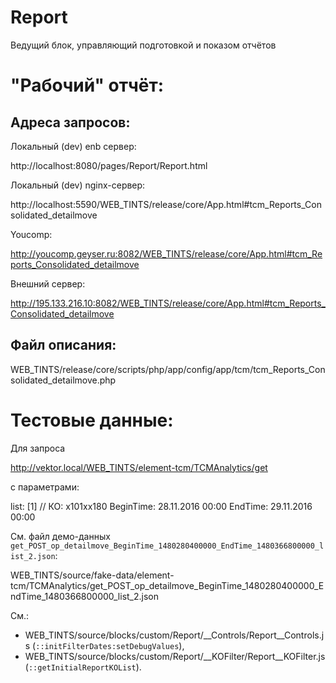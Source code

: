 # Report

Ведущий блок, управляющий подготовкой и показом отчётов

"Рабочий" отчёт:
================

Адреса запросов:
----------------

Локальный (dev) enb сервер:

 http://localhost:8080/pages/Report/Report.html

Локальный (dev) nginx-сервер:

 http://localhost:5590/WEB_TINTS/release/core/App.html#tcm_Reports_Consolidated_detailmove

Youcomp:

 http://youcomp.geyser.ru:8082/WEB_TINTS/release/core/App.html#tcm_Reports_Consolidated_detailmove

Внешний сервер:

 http://195.133.216.10:8082/WEB_TINTS/release/core/App.html#tcm_Reports_Consolidated_detailmove

Файл описания:
--------------

 WEB_TINTS/release/core/scripts/php/app/config/app/tcm/tcm_Reports_Consolidated_detailmove.php

Тестовые данные:
================

Для запроса

 http://vektor.local/WEB_TINTS/element-tcm/TCMAnalytics/get

с параметрами:

list: [1] // КО: x101xx180
BeginTime: 28.11.2016 00:00
EndTime: 29.11.2016 00:00

См. файл демо-данных `get_POST_op_detailmove_BeginTime_1480280400000_EndTime_1480366800000_list_2.json`:

 WEB_TINTS/source/fake-data/element-tcm/TCMAnalytics/get_POST_op_detailmove_BeginTime_1480280400000_EndTime_1480366800000_list_2.json

См.:
- WEB_TINTS/source/blocks/custom/Report/__Controls/Report__Controls.js (`::initFilterDates:setDebugValues`),
- WEB_TINTS/source/blocks/custom/Report/__KOFilter/Report__KOFilter.js (`::getInitialReportKOList`).

